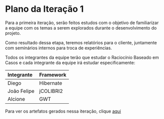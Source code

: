 # Plano da Iteração 1 #

Para a primeira iteração, serão feitos estudos com o objetivo de familiarizar a equipe com os temas a serem explorados durante o desenvolvimento do projeto.

Como resultado dessa etapa, teremos relatórios para o cliente, juntamente com seminários internos para troca de experiências.

Todos os integrantes da equipe terão que estudar o Raciocínio Baseado em Casos e cada integrante da equipe irá estudar especificamente:

|**Integrante**|**Framework**|
|:-------------|:------------|
|    Diego     | Hibernate   |
| João Felipe  | jCOLIBRI2   |
|   Alcione    |    GWT      |

Para ver os artefatos gerados nessa iteração, clique [aqui](ResultadosIteracao1.md)